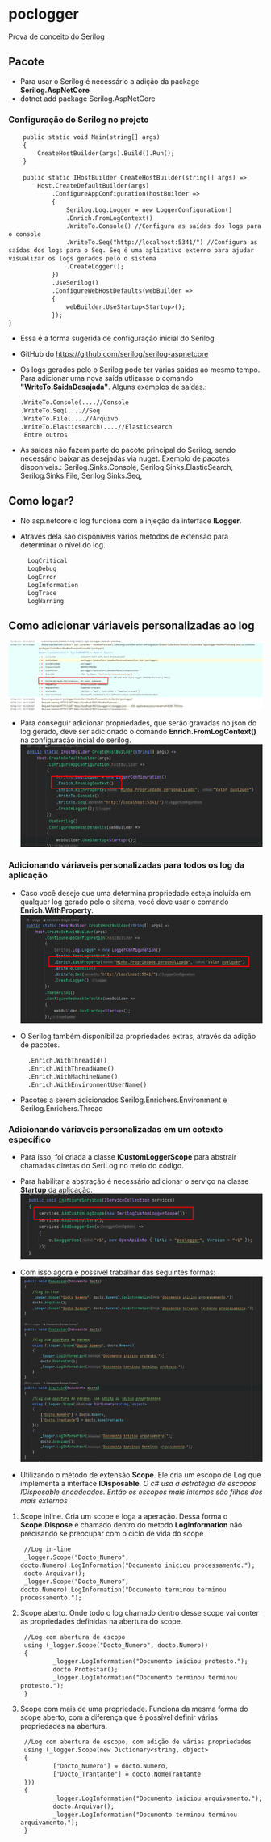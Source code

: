 # poclogger
Prova de conceito do Serilog

## Pacote
- Para usar o Serilog é necessário a adição da package **Serilog.AspNetCore**
- dotnet add package Serilog.AspNetCore

### Configuração do Serilog no projeto

        public static void Main(string[] args)
        {
            CreateHostBuilder(args).Build().Run();
        }

        public static IHostBuilder CreateHostBuilder(string[] args) =>
            Host.CreateDefaultBuilder(args)
                .ConfigureAppConfiguration(hostBuilder => 
                {
                    Serilog.Log.Logger = new LoggerConfiguration()
                    .Enrich.FromLogContext()
                    .WriteTo.Console() //Configura as saídas dos logs para o console
                    .WriteTo.Seq("http://localhost:5341/") //Configura as saídas dos logs para o Seq. Seq é uma aplicativo externo para ajudar visualizar os logs gerados pelo o sistema
                    .CreateLogger();
                })
                .UseSerilog()
                .ConfigureWebHostDefaults(webBuilder =>
                {
                    webBuilder.UseStartup<Startup>();
                });
    }
    
- Essa é a forma sugerida de configuração inicial do Serilog
- GitHub do https://github.com/serilog/serilog-aspnetcore 
- Os logs gerados pelo o Serilog pode ter várias saídas ao mesmo tempo. 
Para adicionar uma nova saída utlizasse o comando **"WriteTo.SaidaDesajada"**. Alguns exemplos de saídas.:

      .WriteTo.Console(....//Console
      .WriteTo.Seq(....//Seq
      .WriteTo.File(....//Arquivo 
      .WriteTo.Elasticsearch(....//Elasticsearch
       Entre outros
- As saídas não fazem parte do pacote principal do Serilog, sendo necessário baixar as desejadas via nuget. Exemplo de pacotes disponiveis.:
Serilog.Sinks.Console, 
Serilog.Sinks.ElasticSearch, 
Serilog.Sinks.File, 
Serilog.Sinks.Seq, 

## Como logar?
- No asp.netcore o log funciona com a injeção da interface **ILogger**.
- Através dela são disponíveis vários métodos de extensão para determinar o nível do log.

        LogCritical
        LogDebug
        LogError
        LogInformation
        LogTrace
        LogWarning

## Como adicionar váriaveis personalizadas ao log
![Log_no_Seq](/Images/Log_no_Seq.png)

- Para conseguir adicionar propriedades, que serão gravadas no json do log gerado, deve ser adicionado o comando **Enrich.FromLogContext()** na configuração incial do serilog.
![Enrich_FromLogContext](/Images/Enrich_FromLogContext.png)

       
### Adicionando váriaveis personalizadas para todos os log da aplicação
- Caso você deseje que uma determina propriedade esteja incluída em qualquer log gerado pelo o sitema, você deve usar o comando **Enrich.WithProperty**.
![Enrich_WithProperty](/Images/Enrich_WithProperty.png)
- O Serilog também disponibiliza propriedades extras, através da adição de pacotes.

        .Enrich.WithThreadId()
        .Enrich.WithThreadName()
        .Enrich.WithMachineName()
        .Enrich.WithEnvironmentUserName()        
- Pacotes a serem adicionados Serilog.Enrichers.Environment e Serilog.Enrichers.Thread    

### Adicionando váriaveis personalizadas em um cotexto específico
- Para isso, foi criada a classe **ICustomLoggerScope** para abstrair chamadas diretas do SeriLog no meio do código.
- Para habilitar a abstração é necessário adicionar o serviço na classe **Startup** da aplicação.
![ConfigureServices](/Images/ConfigureServices.png)
- Com isso agora é possível trabalhar das seguintes formas:
![LogScope](/Images/LogScope.png)

- Utilizando o método de extensão **Scope**. Ele cria um escopo de Log que implementa a interface **IDisposable**. 
*O c# usa a estratégia de escopos IDisposable encadeados. Então os escopos mais internos são filhos dos mais externos*        
1. Scope inline. Cria um scope e loga a aperação. Dessa forma o **Scope.Dispose** é chamado dentro do método **LogInformation** não precisando se preocupar com o ciclo de vida do scope

        //Log in-line
        _logger.Scope("Docto_Numero", docto.Numero).LogInformation("Documento iniciou processamento.");
        docto.Arquivar();
        _logger.Scope("Docto_Numero", docto.Numero).LogInformation("Documento terminou terminou processamento.");
        
2. Scope aberto. Onde todo o log chamado dentro desse scope vai conter as propriedades definidas na abertura do scope.

        //Log com abertura de escopo
        using (_logger.Scope("Docto_Numero", docto.Numero))
        {
                _logger.LogInformation("Documento iniciou protesto.");
                docto.Protestar();
                _logger.LogInformation("Documento terminou terminou protesto.");
        }

3. Scope com mais de uma propriedade. Funciona da mesma forma do scope aberto, com a diferença que é possível definir várias propriedades na abertura.

        //Log com abertura de escopo, com adição de várias propriedades
        using (_logger.Scope(new Dictionary<string, object>
        {
                ["Docto_Numero"] = docto.Numero,
                ["Docto_Trantante"] = docto.NomeTrantante
        }))
        {
                _logger.LogInformation("Documento iniciou arquivamento.");
                docto.Arquivar();
                _logger.LogInformation("Documento terminou terminou arquivamento.");
        }        

